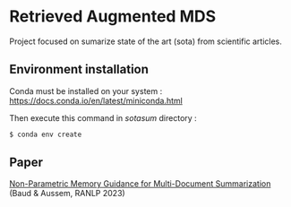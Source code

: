 # Retrieved Augmented MDS

Project focused on sumarize state of the art (sota) from scientific articles.

## Environment installation

Conda must be installed on your system : https://docs.conda.io/en/latest/miniconda.html

Then execute this command in _sotasum_ directory :

```bash
$ conda env create
```

## Paper

[Non-Parametric Memory Guidance for Multi-Document Summarization](https://aclanthology.org/2023.ranlp-1.17) (Baud & Aussem, RANLP 2023)